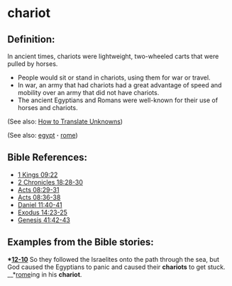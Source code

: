 # chariot #

## Definition: ##

In ancient times, chariots were lightweight, two-wheeled carts that were pulled by horses.

* People would sit or stand in chariots, using them for war or travel.
* In war, an army that had chariots had a great advantage of speed and mobility over an army that did not have chariots.
* The ancient Egyptians and Romans were well-known for their use of horses and chariots.

(See also: [How to Translate Unknowns](https://git.door43.org/Door43/en-ta-translate-vol1/src/master/content/translate_unknown.md))

(See also: [egypt](../other/egypt.md) **·** [rome](../other/rome.md)) 

## Bible References: ##

* [1 Kings 09:22](https://door43.org/en/bible/notes/1ki/09/22)
* [2 Chronicles 18:28-30](https://door43.org/en/bible/notes/2ch/18/28)
* [Acts 08:29-31](https://door43.org/en/bible/notes/act/08/29)
* [Acts 08:36-38](https://door43.org/en/bible/notes/act/08/36)
* [Daniel 11:40-41](https://door43.org/en/bible/notes/dan/11/40)
* [Exodus 14:23-25](https://door43.org/en/bible/notes/exo/14/23)
* [Genesis 41:42-43](https://door43.org/en/bible/notes/gen/41/42)

## Examples from the Bible stories: ##

  __*[12-10](https://door43.org/en/obs/notes/frames/12-10)__ So they followed the Israelites onto the path through the sea, but God caused the Egyptians to panic and caused their __chariots__ to get stuck. 
  __*[rome](../other/rome.md)ing in his __chariot__. 



